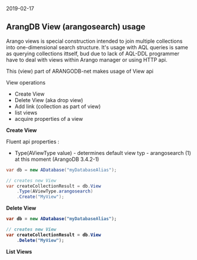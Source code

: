 2019-02-17
<h2><strong>ArangDB View (arangosearch) usage</strong></h2>

Arango views is special construction intended to join multiple collections into one-dimensional search structure.
It's usage with AQL queries is same as querying collections ittself, bud due to lack of AQL-DDL
programmer have to deal with views within Arango manager or using HTTP api.

This (view) part of ARANGODB-net makes usage of View api 

View operations

- Create View
- Delete View (aka drop view)
- Add link (collection as part of view)
- list views
- acquire properties of a view

<b> Create View </b>

Fluent api properties :
  - Type(AViewType value) - determines default view typ - arangosearch (1) at this moment (ArangoDB 3.4.2-1)

```csharp
var db = new ADatabase("myDatabaseAlias");

// creates new View
var createCollectionResult = db.View
    .Type(AViewType.arangosearch)    
    .Create("MyView");
```    
<b> Delete View <b>
  
```csharp
var db = new ADatabase("myDatabaseAlias");

// creates new View
var createCollectionResult = db.View   
    .Delete("MyView");
```      
  
<b> List  Views</b>
